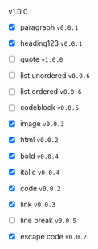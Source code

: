 v1.0.0
- [x] paragraph `v0.0.1`
- [x] heading123 `v0.0.1`
- [ ] quote `v1.0.0`
- [ ] list unordered `v0.0.6`
- [ ] list ordered `v0.0.6`
- [ ] codeblock `v0.0.5`
- [x] image `v0.0.3`
- [x] html `v0.0.2`

- [x] bold `v0.0.4`
- [x] italic `v0.0.4`
- [x] code `v0.0.2`
- [x] link `v0.0.3`
- [ ] line break `v0.0.5`

- [x] escape code `v0.0.2`
